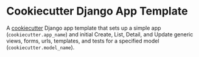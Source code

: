 # Cookiecutter Django App Template

A [cookiecutter][] Django app template that sets up a simple app (`cookiecutter.app_name`) and initial Create, List, Detail, and Update generic views, forms, urls, templates, and tests for a specified model (`cookiecutter.model_name`).

[cookiecutter]: http://cookiecutter.readthedocs.org
